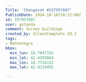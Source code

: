 ```yaml
---
Title: 'Changeset #157957607'
PublishDate: 2024-10-16T10:22:06Z
id: 157957607
user: gotanda
comment: Survey buildings
created_by: StreetComplete 59.2
tags:
- Montenegro
bbox:
  min_lon: 18.7647332
  min_lat: 42.4193664
  max_lon: 18.7716152
  max_lat: 42.4219455

---
```

